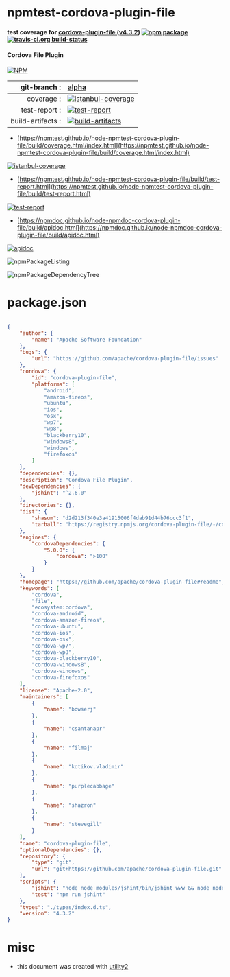# npmtest-cordova-plugin-file

#### test coverage for  [cordova-plugin-file (v4.3.2)](https://github.com/apache/cordova-plugin-file#readme)  [![npm package](https://img.shields.io/npm/v/npmtest-cordova-plugin-file.svg?style=flat-square)](https://www.npmjs.org/package/npmtest-cordova-plugin-file) [![travis-ci.org build-status](https://api.travis-ci.org/npmtest/node-npmtest-cordova-plugin-file.svg)](https://travis-ci.org/npmtest/node-npmtest-cordova-plugin-file)

#### Cordova File Plugin

[![NPM](https://nodei.co/npm/cordova-plugin-file.png?downloads=true&downloadRank=true&stars=true)](https://www.npmjs.com/package/cordova-plugin-file)

| git-branch : | [alpha](https://github.com/npmtest/node-npmtest-cordova-plugin-file/tree/alpha)|
|--:|:--|
| coverage : | [![istanbul-coverage](https://npmtest.github.io/node-npmtest-cordova-plugin-file/build/coverage.badge.svg)](https://npmtest.github.io/node-npmtest-cordova-plugin-file/build/coverage.html/index.html)|
| test-report : | [![test-report](https://npmtest.github.io/node-npmtest-cordova-plugin-file/build/test-report.badge.svg)](https://npmtest.github.io/node-npmtest-cordova-plugin-file/build/test-report.html)|
| build-artifacts : | [![build-artifacts](https://npmtest.github.io/node-npmtest-cordova-plugin-file/glyphicons_144_folder_open.png)](https://github.com/npmtest/node-npmtest-cordova-plugin-file/tree/gh-pages/build)|

- [https://npmtest.github.io/node-npmtest-cordova-plugin-file/build/coverage.html/index.html](https://npmtest.github.io/node-npmtest-cordova-plugin-file/build/coverage.html/index.html)

[![istanbul-coverage](https://npmtest.github.io/node-npmtest-cordova-plugin-file/build/screenCapture.buildCi.browser.%252Ftmp%252Fbuild%252Fcoverage.lib.html.png)](https://npmtest.github.io/node-npmtest-cordova-plugin-file/build/coverage.html/index.html)

- [https://npmtest.github.io/node-npmtest-cordova-plugin-file/build/test-report.html](https://npmtest.github.io/node-npmtest-cordova-plugin-file/build/test-report.html)

[![test-report](https://npmtest.github.io/node-npmtest-cordova-plugin-file/build/screenCapture.buildCi.browser.%252Ftmp%252Fbuild%252Ftest-report.html.png)](https://npmtest.github.io/node-npmtest-cordova-plugin-file/build/test-report.html)

- [https://npmdoc.github.io/node-npmdoc-cordova-plugin-file/build/apidoc.html](https://npmdoc.github.io/node-npmdoc-cordova-plugin-file/build/apidoc.html)

[![apidoc](https://npmdoc.github.io/node-npmdoc-cordova-plugin-file/build/screenCapture.buildCi.browser.%252Ftmp%252Fbuild%252Fapidoc.html.png)](https://npmdoc.github.io/node-npmdoc-cordova-plugin-file/build/apidoc.html)

![npmPackageListing](https://npmtest.github.io/node-npmtest-cordova-plugin-file/build/screenCapture.npmPackageListing.svg)

![npmPackageDependencyTree](https://npmtest.github.io/node-npmtest-cordova-plugin-file/build/screenCapture.npmPackageDependencyTree.svg)



# package.json

```json

{
    "author": {
        "name": "Apache Software Foundation"
    },
    "bugs": {
        "url": "https://github.com/apache/cordova-plugin-file/issues"
    },
    "cordova": {
        "id": "cordova-plugin-file",
        "platforms": [
            "android",
            "amazon-fireos",
            "ubuntu",
            "ios",
            "osx",
            "wp7",
            "wp8",
            "blackberry10",
            "windows8",
            "windows",
            "firefoxos"
        ]
    },
    "dependencies": {},
    "description": "Cordova File Plugin",
    "devDependencies": {
        "jshint": "^2.6.0"
    },
    "directories": {},
    "dist": {
        "shasum": "d2d213f340e3a41915006f4dab91d44b76ccc3f1",
        "tarball": "https://registry.npmjs.org/cordova-plugin-file/-/cordova-plugin-file-4.3.2.tgz"
    },
    "engines": {
        "cordovaDependencies": {
            "5.0.0": {
                "cordova": ">100"
            }
        }
    },
    "homepage": "https://github.com/apache/cordova-plugin-file#readme",
    "keywords": [
        "cordova",
        "file",
        "ecosystem:cordova",
        "cordova-android",
        "cordova-amazon-fireos",
        "cordova-ubuntu",
        "cordova-ios",
        "cordova-osx",
        "cordova-wp7",
        "cordova-wp8",
        "cordova-blackberry10",
        "cordova-windows8",
        "cordova-windows",
        "cordova-firefoxos"
    ],
    "license": "Apache-2.0",
    "maintainers": [
        {
            "name": "bowserj"
        },
        {
            "name": "csantanapr"
        },
        {
            "name": "filmaj"
        },
        {
            "name": "kotikov.vladimir"
        },
        {
            "name": "purplecabbage"
        },
        {
            "name": "shazron"
        },
        {
            "name": "stevegill"
        }
    ],
    "name": "cordova-plugin-file",
    "optionalDependencies": {},
    "repository": {
        "type": "git",
        "url": "git+https://github.com/apache/cordova-plugin-file.git"
    },
    "scripts": {
        "jshint": "node node_modules/jshint/bin/jshint www && node node_modules/jshint/bin/jshint src && node node_modules/jshint/bin/jshint tests",
        "test": "npm run jshint"
    },
    "types": "./types/index.d.ts",
    "version": "4.3.2"
}
```



# misc
- this document was created with [utility2](https://github.com/kaizhu256/node-utility2)
